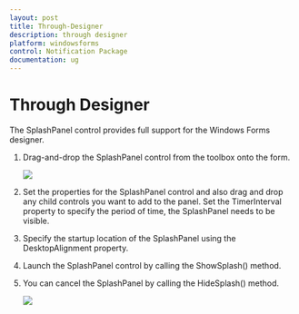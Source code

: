 ```yaml
---
layout: post
title: Through-Designer
description: through designer
platform: windowsforms
control: Notification Package 
documentation: ug
---
```


# Through Designer

The SplashPanel control provides full support for the Windows Forms designer.

1. Drag-and-drop the SplashPanel control from the toolbox onto the form.

   ![](Overview_images/Overview_img46.jpeg) 



2. Set the properties for the SplashPanel control and also drag and drop any child controls you want to add to the panel. Set the TimerInterval property to specify the period of time, the SplashPanel needs to be visible.
3. Specify the startup location of the SplashPanel using the DesktopAlignment property.
4. Launch the SplashPanel control by calling the ShowSplash() method.
5. You can cancel the SplashPanel by calling the HideSplash() method.

   ![](Overview_images/Overview_img47.jpeg) 



